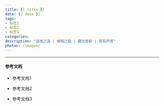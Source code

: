 ```yaml
---
title: {{ title }}
date: {{ date }}
tags:
- 标签1
- 标签2
- 标签3
categories:
description: "运维之道 | 编程之路 | 趣玩尝新 | 若有所思"
photos: /images/
---
```




<!--more-->




---

#### 参考文档

* 参考文档1

* 参考文档2

* 参考文档3


